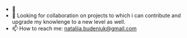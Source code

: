 - 👋  
- 💞️ Looking for collaboration on projects to which i can contribute and upgrade my knowlenge to a new level as well. 
- 📫 How to reach me: nataliia.budeniuk@gmail.com

<!---
NataliiaBudeniuk/NataliiaBudeniuk is a ✨ special ✨ repository because its `README.md` (this file) appears on your GitHub profile.
You can click the Preview link to take a look at your changes.
--->
